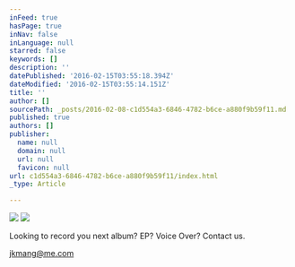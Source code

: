 ```yaml
---
inFeed: true
hasPage: true
inNav: false
inLanguage: null
starred: false
keywords: []
description: ''
datePublished: '2016-02-15T03:55:18.394Z'
dateModified: '2016-02-15T03:55:14.151Z'
title: ''
author: []
sourcePath: _posts/2016-02-08-c1d554a3-6846-4782-b6ce-a880f9b59f11.md
published: true
authors: []
publisher:
  name: null
  domain: null
  url: null
  favicon: null
url: c1d554a3-6846-4782-b6ce-a880f9b59f11/index.html
_type: Article

---
```

![](https://the-grid-user-content.s3-us-west-2.amazonaws.com/2372be5d-dd8e-426b-aa2e-fbe287e0e759.JPG)
![](https://the-grid-user-content.s3-us-west-2.amazonaws.com/0a5ca1ef-dda4-4d20-ada8-b3e33c67051d.JPG)

Looking to record you next album? EP? Voice Over? Contact us.

jkmang@me.com